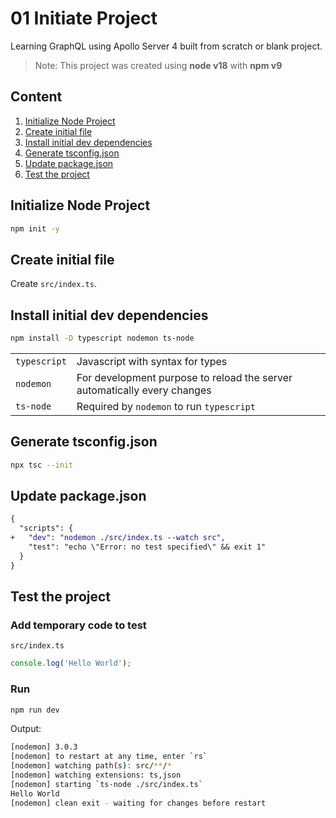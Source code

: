 # 01 Initiate Project

Learning GraphQL using Apollo Server 4 built from scratch or blank project.

> Note: This project was created using **node v18** with **npm v9**

## Content

1. [Initialize Node Project](#initialize-node-project)
2. [Create initial file](#create-initial-file)
3. [Install initial dev dependencies](#install-initial-dev-dependencies)
4. [Generate tsconfig.json](#generate-tsconfigjson)
5. [Update package.json](#update-packagejson)
6. [Test the project](#test-the-project)

## Initialize Node Project

```bash
npm init -y
```

## Create initial file

Create `src/index.ts`.

## Install initial dev dependencies

```bash
npm install -D typescript nodemon ts-node
```

|              |                                                                          |
| ------------ | ------------------------------------------------------------------------ |
| `typescript` | Javascript with syntax for types                                         |
| `nodemon`    | For development purpose to reload the server automatically every changes |
| `ts-node`    | Required by `nodemon` to run `typescript`                                |

## Generate tsconfig.json

```bash
npx tsc --init
```

## Update package.json

```diff
{
  "scripts": {
+   "dev": "nodemon ./src/index.ts --watch src",
    "test": "echo \"Error: no test specified\" && exit 1"
  }
}
```

## Test the project

### Add temporary code to test

`src/index.ts`

```ts
console.log('Hello World');
```

### Run

```bash
npm run dev
```

Output:

```bash
[nodemon] 3.0.3
[nodemon] to restart at any time, enter `rs`
[nodemon] watching path(s): src/**/*
[nodemon] watching extensions: ts,json
[nodemon] starting `ts-node ./src/index.ts`
Hello World
[nodemon] clean exit - waiting for changes before restart
```
